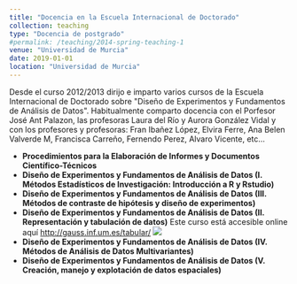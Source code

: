 ```yaml
---
title: "Docencia en la Escuela Internacional de Doctorado"
collection: teaching
type: "Docencia de postgrado"
#permalink: /teaching/2014-spring-teaching-1
venue: "Universidad de Murcia"
date: 2019-01-01
location: "Universidad de Murcia"
---
```


Desde el curso 2012/2013 dirijo e imparto varios cursos de la Escuela Internacional de Doctorado sobre "Diseño de Experimentos y Fundamentos de Análisis de Datos". Habitualmente comparto docencia con el Porfesor José Ant Palazon, las profesoras Laura del Río y Aurora González Vidal y con los profesores y profesoras: Fran Ibañez López, Elvira Ferre, Ana Belen Valverde M, Francisca Carreño, Fernendo Perez, Alvaro Vicente, etc...


* **Procedimientos para la Elaboración de Informes y Documentos Científico-Técnicos**
* **Diseño de Experimentos y Fundamentos de Análisis de Datos (I. Métodos Estadísticos de Investigación: Introducción a R y Rstudio)**
* **Diseño de Experimentos y Fundamentos de Análisis de Datos (III. Métodos de contraste de hipótesis y diseño de experimentos)**
* **Diseño de Experimentos y Fundamentos de Análisis de Datos (II. Representación y tabulación de datos)**
    Este curso está accesible online aquí <http://gauss.inf.um.es/tabular/>
    ![](https://amaurandi.github.io/files/tabular.png)
* **Diseño de Experimentos y Fundamentos de Análisis de Datos (IV. Métodos de Análisis de Datos Multivariantes)**
* **Diseño de Experimentos y Fundamentos de Análisis de Datos (V. Creación, manejo y explotación de datos espaciales)**






